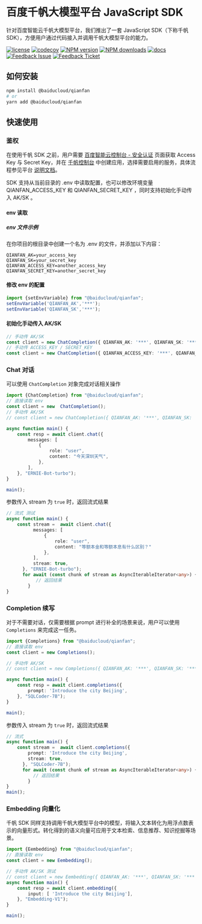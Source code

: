 # 百度千帆大模型平台 JavaScript SDK

针对百度智能云千帆大模型平台，我们推出了一套 JavaScript SDK（下称千帆 SDK），方便用户通过代码接入并调用千帆大模型平台的能力。

[![license][license-image]][license-url]
[![codecov][codecov-image]][codecov-url]
[![NPM version][npm-image]][npm-url]
[![NPM downloads][download-image]][download-url]
[![docs][docs-image]][docs-url]
[![Feedback Issue][issue-image]][issue-url]
[![Feedback Ticket][ticket-image]][ticket-url]

[license-image]: https://img.shields.io/github/license/baidubce/bce-qianfan-sdk.svg
[license-url]: https://github.com/baidubce/bce-qianfan-sdk/blob/main/LICENSE
[codecov-image]: https://img.shields.io/codecov/c/github/baidubce/bce-qianfan-sdk/main
[codecov-url]: https://codecov.io/gh/baidubce/bce-qianfan-sdk/branch/main
[npm-image]: http://img.shields.io/npm/v/@baiducloud/qianfan
[npm-url]: http://npmjs.org/package/@baiducloud/qianfan
[download-image]: https://img.shields.io/npm/dm/@baiducloud/qianfan
[download-url]: https://npmjs.org/package/@baiducloud/qianfan
[docs-image]: https://img.shields.io/badge/docs-qianfan%20sdk-blue?style=flat-square
[docs-url]: https://github.com/baidubce/bce-qianfan-sdk/blob/main/javascript/README.md
[issue-image]: https://img.shields.io/badge/%E8%81%94%E7%B3%BB%E6%88%91%E4%BB%AC-GitHub_Issue-brightgreen
[issue-url]: https://github.com/baidubce/bce-qianfan-sdk/issues
[ticket-image]: https://img.shields.io/badge/%E8%81%94%E7%B3%BB%E6%88%91%E4%BB%AC-%E7%99%BE%E5%BA%A6%E6%99%BA%E8%83%BD%E4%BA%91%E5%B7%A5%E5%8D%95-brightgreen
[ticket-url]: https://console.bce.baidu.com/ticket/#/ticket/create?productId=279

## 如何安装

```bash
npm install @baiducloud/qianfan
# or
yarn add @baiducloud/qianfan
```

## 快速使用

### 鉴权

在使用千帆 SDK 之前，用户需要 [百度智能云控制台 - 安全认证](https://console.bce.baidu.com/iam/#/iam/accesslist) 页面获取 Access Key 与 Secret Key，并在 [千帆控制台](https://console.bce.baidu.com/qianfan/ais/console/applicationConsole/application) 中创建应用，选择需要启用的服务，具体流程参见平台 [说明文档](https://cloud.baidu.com/doc/Reference/s/9jwvz2egb)。

SDK 支持从当前目录的 .env 中读取配置，也可以修改环境变量 QIANFAN_ACCESS_KEY 和 QIANFAN_SECRET_KEY ，同时支持初始化手动传入 AK/SK 。

#### env 读取

##### env 文件示例

在你项目的根目录中创建一个名为 .env 的文件，并添加以下内容：

```dotenv
QIANFAN_AK=your_access_key
QIANFAN_SK=your_secret_key
QIANFAN_ACCESS_KEY=another_access_key
QIANFAN_SECRET_KEY=another_secret_key
```

#### 修改 env 的配置

```ts
import {setEnvVariable} from "@baiducloud/qianfan";
setEnvVariable('QIANFAN_AK','***');
setEnvVariable('QIANFAN_SK','***');
 ```

#### 初始化手动传入 AK/SK

```ts
// 手动传 AK/SK 
const client = new ChatCompletion({ QIANFAN_AK: '***', QIANFAN_SK: '***'});
// 手动传 ACCESS_KEY / SECRET_KEY
const client = new ChatCompletion({ QIANFAN_ACCESS_KEY: '***', QIANFAN_SECRET_KEY: '***' });

```

### Chat 对话

可以使用 `ChatCompletion` 对象完成对话相关操作

```ts
import {ChatCompletion} from "@baiducloud/qianfan";
// 直接读取 env
const client = new  ChatCompletion();
// 手动传 AK/SK 
// const client = new ChatCompletion({ QIANFAN_AK: '***', QIANFAN_SK: '***'});

async function main() {
    const resp = await client.chat({
        messages: [
            {
                role: "user",
                content: "今天深圳天气",
            },
        ],
    }, "ERNIE-Bot-turbo");
}

main();

```

参数传入 stream 为 `true` 时，返回流式结果

```ts
// 流式 测试
async function main() {
    const stream =  await client.chat({
          messages: [
              {
                  role: "user",
                  content: "等额本金和等额本息有什么区别？"
              },
          ],
          stream: true,
      }, "ERNIE-Bot-turbo");
      for await (const chunk of stream as AsyncIterableIterator<any>) {
           // 返回结果
        }
}
```

### Completion 续写

对于不需要对话，仅需要根据 prompt 进行补全的场景来说，用户可以使用 `Completions` 来完成这一任务。

```ts
import {Completions} from "@baiducloud/qianfan";
// 直接读取 env  
const client = new Completions();

// 手动传 AK/SK
// const client = new Completions({ QIANFAN_AK: '***', QIANFAN_SK: '***'});

async function main() {
    const resp = await client.completions({
        prompt: 'Introduce the city Beijing',
    }, "SQLCoder-7B");
}

main();
```

参数传入 stream 为 `true` 时，返回流式结果

```ts
// 流式 
async function main() {
    const stream =  await client.completions({
        prompt: 'Introduce the city Beijing',
        stream: true,
      }, "SQLCoder-7B");
      for await (const chunk of stream as AsyncIterableIterator<any>) {
          // 返回结果
        }
}
main();
```

### Embedding 向量化

千帆 SDK 同样支持调用千帆大模型平台中的模型，将输入文本转化为用浮点数表示的向量形式。转化得到的语义向量可应用于文本检索、信息推荐、知识挖掘等场景。

```ts
import {Eembedding} from "@baiducloud/qianfan";
// 直接读取 env  
const client = new Eembedding();

// 手动传 AK/SK 测试
// const client = new Eembedding({ QIANFAN_AK: '***', QIANFAN_SK: '***'});
async function main() {
    const resp = await client.embedding({
        input: [ 'Introduce the city Beijing'],
    }, "Embedding-V1");
}

main();
```
